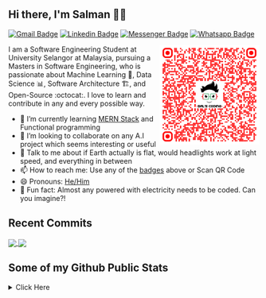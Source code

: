 ## Hi there, I'm Salman 👋🏼

[![Gmail Badge](https://img.shields.io/badge/-salscoding@gmail.com-c14438?style=flat&logo=Gmail&logoColor=white)](mailto:salscoding@gmail.com "Connect via Email")
[![Linkedin Badge](https://img.shields.io/badge/-salmanfrahman-0072b1?style=flat&logo=Linkedin&logoColor=white)](https://www.linkedin.com/in/salmanfrahman/ "Connect on LinkedIn")
[![Messenger Badge](https://img.shields.io/badge/-salmanfrahmanfb-0078FF?style=flat&logo=Messenger&logoColor=white)](https://m.me/salmanfrahmanfb "Connect on Messenger")
[![Whatsapp Badge](https://img.shields.io/badge/-Whatsapp-4AC959?style=flat&logo=whatsapp&logoColor=white)](https://api.whatsapp.com/send?phone=60183653080&text=Hi%20SalsCoding%2C%20I%20am%20your%20friend%20from%20github!%20%5E_%5E)

<a href="https://smsofttech.com/"><img src="https://raw.githubusercontent.com/salscoding/salscoding/master/assets/qr-code-salscoding.png" align="right" height="200" /></a>

I am a Software Engineering Student at University Selangor at Malaysia, pursuing a Masters in Software Engineering, who is passionate about Machine Learning :robot:, Data Science :bar_chart:, Software Architecture :building_construction:, and Open-Source :octocat:. I love to learn and contribute in any and every possible way.

- 🌱 I’m currently learning [MERN Stack](https://www.lynda.com/learning-paths/Web/become-a-mern-stack-javascript-developer) and Functional programming
- 👯 I’m looking to collaborate on any A.I project which seems interesting or useful
- 💬 Talk to me about if Earth actually is flat, would headlights work at light speed, and everything in between
- 📫 How to reach me: Use any of the [badges](#hi-there-im-salman-) above or Scan QR Code
- 😄 Pronouns: [He/Him](https://www.mypronouns.org/he-him)
- 👾 Fun fact: Almost any powered with electricity needs to be coded. Can you imagine?!

## Recent Commits
<a href="https://github.com/salscoding/flutter_netflix_clone">
  <img align="center" src="https://github-readme-stats.vercel.app/api/pin/?username=salscoding&repo=flutter_netflix_clone&theme=dark" />
</a>
<a href="https://github.com/salscoding/vue-practice">
  <img align="center" src="https://github-readme-stats.vercel.app/api/pin/?username=salscoding&repo=vue-practice&theme=dark" />
</a>

## Some of my Github Public Stats

<details>
  <summary>Click Here</summary>
<p align="center">
    <img alt = "GitHub Stats" src="https://github-readme-stats.vercel.app/api?username=salscoding&show_icons=true&theme=dark">
    <br>
    <img alt = "Top Language" src="https://github-readme-stats.vercel.app/api/top-langs/?username=salscoding&layout=compact&theme=dark"
</p>
</details>
